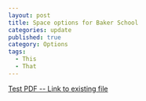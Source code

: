 ```yaml
---
layout: post
title: Space options for Baker School
categories: update
published: true
category: Options
tags: 
  - This
  - That
---
```


[Test PDF -- Link to existing file](http://driscollaction.com/wp-content/uploads/2013/11/Brookine-schools-considering-land-buy-for-ninth-K-8-school.pdf)